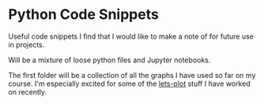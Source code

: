 # Python Code Snippets
Useful code snippets I find that I would like to make a note of for future use in projects.

Will be a mixture of loose python files and Jupyter notebooks.

The first folder will be a collection of all the graphs I have used so far on my course. I'm especially excited for some of the [lets-plot](https://lets-plot.org/)
stuff I have worked on recently.